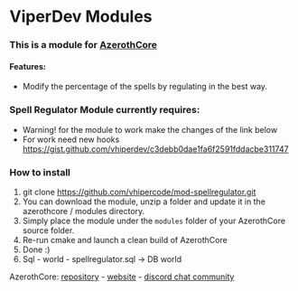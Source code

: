 # ViperDev Modules

### This is a module for [AzerothCore](http://www.azerothcore.org)

#### Features:
- Modify the percentage of the spells by regulating in the best way.

### Spell Regulator Module currently requires:
- Warning! for the module to work make the changes of the link below
- For work need new hooks https://gist.github.com/vhiperdev/c3debb0dae1fa6f2591fddacbe311747

### How to install
1. git clone https://github.com/vhipercode/mod-spellregulator.git
2. You can download the module, unzip a folder and update it in the azerothcore / modules directory.
3. Simply place the module under the `modules` folder of your AzerothCore source folder.
4. Re-run cmake and launch a clean build of AzerothCore
5. Done :)
6. Sql - world - spellregulator.sql -> DB world

AzerothCore: [repository](https://github.com/azerothcore) - [website](http://azerothcore.org/) - [discord chat community](https://discord.gg/PaqQRkd)
